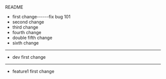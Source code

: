 README

* first change------fix bug 101
* second change
* third change
* fourth change
* double fifth change
* sixth change

***

* dev first change

***

* feature1 first change